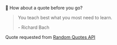 📣 How about a quote before you go?

> You teach best what you most need to learn.
>
> <p>- Richard Bach</p>

Quote requested from [Random Quotes API](https://github.com/lukePeavey/quotable)
